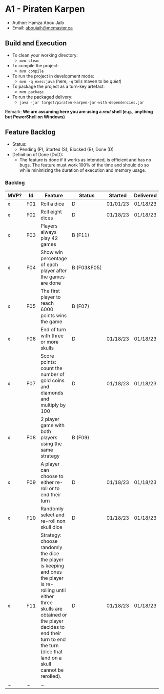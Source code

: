 # A1 - Piraten Karpen

  * Author: Hamza Abou Jaib
  * Email: aboujaih@mcmaster.ca

## Build and Execution

  * To clean your working directory:
    * `mvn clean`
  * To compile the project:
    * `mvn compile`
  * To run the project in development mode:
    * `mvn -q exec:java` (here, `-q` tells maven to be _quiet_)
  * To package the project as a turn-key artefact:
    * `mvn package`
  * To run the packaged delivery:
    * `java -jar target/piraten-karpen-jar-with-dependencies.jar` 

Remark: **We are assuming here you are using a _real_ shell (e.g., anything but PowerShell on Windows)**

## Feature Backlog

 * Status: 
   * Pending (P), Started (S), Blocked (B), Done (D)
 * Definition of Done (DoD):
   * The feature is done if it works as intended, is efficient and has no bugs. The feature must work 100% of the time and should do so while minimizing the duration of execution and memory usage.

### Backlog

| MVP? | Id  | Feature                                                                                                                                                                                                                                   | Status            | Started  | Delivered |
|------|-----|-------------------------------------------------------------------------------------------------------------------------------------------------------------------------------------------------------------------------------------------|-------------------|----------|-----------|
| x    | F01 | Roll a dice                                                                                                                                                                                                                               | D                 | 01/01/23 | 01/18/23  |
| x    | F02 | Roll eight dices                                                                                                                                                                                                                          | D                 | 01/18/23 | 01/18/23  |
| x    | F03 | Players always play 42 games                                                                                                                                                                                                              | B (F11)           |          |           |
| x    | F04 | Show win percentage of each player after the games are done                                                                                                                                                                               | B&nbsp;(F03&F05)  |          |           |
| x    | F05 | The first player to reach 6000 points wins the game                                                                                                                                                                                       | B (F07)           |          |           |
| x    | F06 | End of turn with three or more skulls                                                                                                                                                                                                     | D                 | 01/18/23 | 01/18/23  | 
| x    | F07 | Score points: count the number of gold coins and diamonds and multiply by 100                                                                                                                                                             | D                 | 01/18/23 | 01/18/23  |
| x    | F08 | 2 player game with both players using the same strategy                                                                                                                                                                                   | B (F09)           |          |           |
| x    | F09 | A player can choose to either re-roll or to end their turn                                                                                                                                                                                | D                 | 01/18/23 | 01/18/23  |  
| x    | F10 | Randomly select and re-roll non skull dice                                                                                                                                                                                                | D                 | 01/18/23 | 01/18/23  |
| x    | F11 | Strategy: choose randomly the dice the player is keeping and ones the player is re-rolling until either three skulls are obtained or the player decides to end their turn to end the turn (dice that land on a skull cannot be rerolled). | D                 | 01/18/23 | 01/18/23  | 
| ...  | ... | ...                                                                                                                                                                                                                                       |


